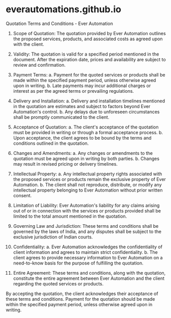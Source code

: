# everautomations.github.io
Quotation Terms and Conditions - Ever Automation

1. Scope of Quotation:
The quotation provided by Ever Automation outlines the proposed services, products, and associated costs as agreed upon with the client.

2. Validity:
The quotation is valid for a specified period mentioned in the document. After the expiration date, prices and availability are subject to review and confirmation.

3. Payment Terms:
a. Payment for the quoted services or products shall be made within the specified payment period, unless otherwise agreed upon in writing.
b. Late payments may incur additional charges or interest as per the agreed terms or prevailing regulations.

4. Delivery and Installation:
a. Delivery and installation timelines mentioned in the quotation are estimates and subject to factors beyond Ever Automation's control.
b. Any delays due to unforeseen circumstances shall be promptly communicated to the client.

5. Acceptance of Quotation:
a. The client's acceptance of the quotation must be provided in writing or through a formal acceptance process.
b. Upon acceptance, the client agrees to be bound by the terms and conditions outlined in the quotation.

6. Changes and Amendments:
a. Any changes or amendments to the quotation must be agreed upon in writing by both parties.
b. Changes may result in revised pricing or delivery timelines.

7. Intellectual Property:
a. Any intellectual property rights associated with the proposed services or products remain the exclusive property of Ever Automation.
b. The client shall not reproduce, distribute, or modify any intellectual property belonging to Ever Automation without prior written consent.

8. Limitation of Liability:
Ever Automation's liability for any claims arising out of or in connection with the services or products provided shall be limited to the total amount mentioned in the quotation.

9. Governing Law and Jurisdiction:
These terms and conditions shall be governed by the laws of India, and any disputes shall be subject to the exclusive jurisdiction of Indian courts.

10. Confidentiality:
a. Ever Automation acknowledges the confidentiality of client information and agrees to maintain strict confidentiality.
b. The client agrees to provide necessary information to Ever Automation on a need-to-know basis for the purpose of fulfilling the quotation.

11. Entire Agreement:
These terms and conditions, along with the quotation, constitute the entire agreement between Ever Automation and the client regarding the quoted services or products.

By accepting the quotation, the client acknowledges their acceptance of these terms and conditions. Payment for the quotation should be made within the specified payment period, unless otherwise agreed upon in writing.
